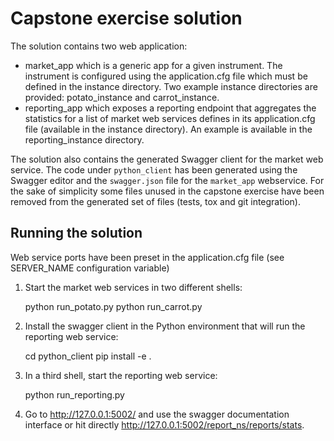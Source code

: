 Capstone exercise solution
==========================

The solution contains two web application:

- market_app which is a generic app for a given instrument. The instrument is
  configured using the application.cfg file which must be defined in the
  instance directory. Two example instance directories are provided:
  potato_instance and carrot_instance.
- reporting_app which exposes a reporting endpoint that aggregates the
  statistics for a list of market web services defines in its application.cfg
  file (available in the instance directory). An example is available in
  the reporting_instance directory.

The solution also contains the generated Swagger client for the market web
service. The code under `python_client` has been generated using the Swagger
editor and the `swagger.json` file for the `market_app` webservice. For the
sake of simplicity some files unused in the capstone exercise have been removed
from the generated set of files (tests, tox and git integration).

Running the solution
--------------------

Web service ports have been preset in the application.cfg file (see SERVER_NAME
configuration variable)

1. Start the market web services in two different shells:

   python run_potato.py
   python run_carrot.py

2. Install the swagger client in the Python environment that will run the
   reporting web service:

   cd python_client
   pip install -e .

3. In a third shell, start the reporting web service:

   python run_reporting.py

4. Go to http://127.0.0.1:5002/ and use the swagger documentation interface or
   hit directly http://127.0.0.1:5002/report_ns/reports/stats.
